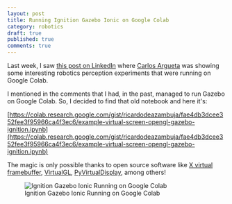 ```yaml
---
layout: post
title: Running Ignition Gazebo Ionic on Google Colab
category: robotics
draft: true
published: true
comments: true
---
```


Last week, I saw [this post on LinkedIn](https://www.linkedin.com/posts/carlos-argueta_3d-robot-perception-ugcPost-7305742347311403008-qrAu/) where [Carlos Argueta](https://www.linkedin.com/in/carlos-argueta) was showing some interesting robotics perception experiments that were running on Google Colab.

I mentioned in the comments that I had, in the past, managed to run Gazebo on Google Colab. So, I decided to find that old notebook and here it's:

[https://colab.research.google.com/gist/ricardodeazambuja/fae4db3dcee352fee3f95966ca4f3ec6/example-virtual-screen-opengl-gazebo-ignition.ipynb](https://colab.research.google.com/gist/ricardodeazambuja/fae4db3dcee352fee3f95966ca4f3ec6/example-virtual-screen-opengl-gazebo-ignition.ipynb)

The magic is only possible thanks to open source software like [X virtual framebuffer](https://github.com/cgoldberg/xvfbwrapper), [VirtualGL](https://virtualgl.org/), [PyVirtualDisplay](https://github.com/ponty/PyVirtualDisplay), among others!

<figure>
  <img src="{{ site.url }}/public/images/IgnitionGazeboIonicRunningOnGoogleColab.png?style=centerme" alt="Ignition Gazebo Ionic Running on Google Colab">
  <figcaption>Ignition Gazebo Ionic Running on Google Colab</figcaption>
</figure>